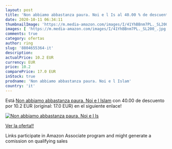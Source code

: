 ```yaml
---
layout: post
title: 'Non abbiamo abbastanza paura. Noi e l Is al 40.00 % de descuento'
date: 2020-10-11 06:34:11
thumbnailImage: 'https://m.media-amazon.com/images/I/41YhBBnm7PL._SL200_.jpg'
images: [ 'https://m.media-amazon.com/images/I/41YhBBnm7PL._SL200_.jpg' ]
comments: true
category: ofertas
author: ring
slug: '8804655364-it'
description:
actualPrice: 10.2 EUR
currency: EUR
price: 10.2
comparePrice: 17.0 EUR
inStock: true
prodname: 'Non abbiamo abbastanza paura. Noi e l Islam'
country: 'it'
---
```


Está [Non abbiamo abbastanza paura. Noi e l Islam](https://www.amazon.it/dp/8804655364/?tag=tolees00-21) con 40.00 de descuento por 10.2 EUR (original: 17.0 EUR) en el siguiente enlace!

[![Non abbiamo abbastanza paura. Noi e l Is](https://m.media-amazon.com/images/I/41YhBBnm7PL._SL200_.jpg)](https://www.amazon.it/dp/8804655364/?tag=tolees00-21)

[Ver la oferta!!](https://www.amazon.it/dp/8804655364/?tag=tolees00-21)

Links participate in Amazon Associate program and might generate a comission on qualifying sales


